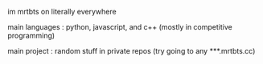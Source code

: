 im mrtbts on literally everywhere

main languages : python, javascript, and c++ (mostly in competitive programming)

main project : random stuff in private repos (try going to any ***.mrtbts.cc)
